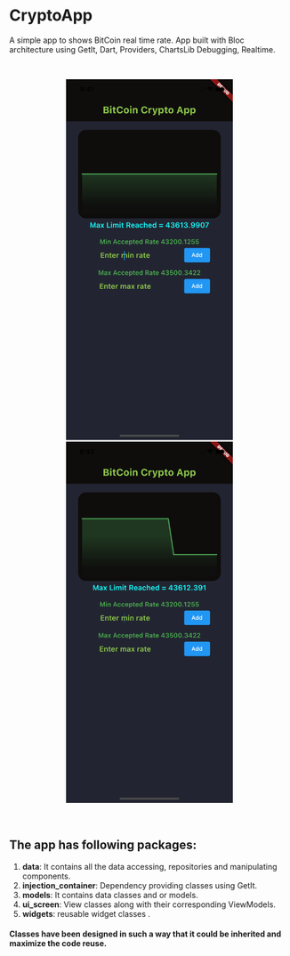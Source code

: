 # CryptoApp

A simple app to shows BitCoin real time rate. App built with Bloc architecture using  GetIt, Dart, Providers, ChartsLib Debugging, Realtime.

<br>
<p align="center">
    <img src="sc_shot_dark_1.png" width="300"/>
    <img src="sc_shot_dark_2.png" width="300"/>


</p>
<br>

## The app has following packages:
1. **data**: It contains all the data accessing, repositories and manipulating components.
2. **injection_container**: Dependency providing classes using GetIt.
3. **models**: It contains data classes and or models.
4. **ui_screen**: View classes along with their corresponding ViewModels.
5. **widgets**: reusable widget classes .
#### Classes have been designed in such a way that it could be inherited and maximize the code reuse.
<br>



